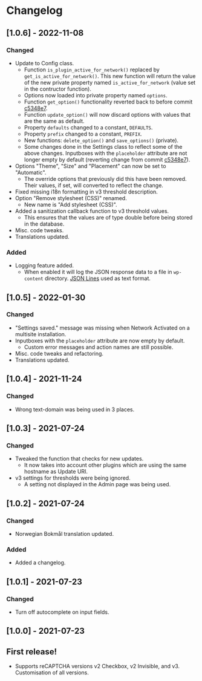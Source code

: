 # Changelog

## [1.0.6] - 2022-11-08
### Changed
- Update to Config class.
	- Function `is_plugin_active_for_network()` replaced by `get_is_active_for_network()`. This new function will return the value of the new private property named `is_active_for_network` (value set in the contructor function).
	- Options now loaded into private property named `options`.
	- Function `get_option()` functionality reverted back to before commit [c5348e7](https://github.com/CruelDrool/WP-reCAPTCHA/commit/c5348e75189fe2e41a849d1d75bd13e7fb75db70).
	- Function `update_option()` will now discard options with values that are the same as default.
	- Property `defaults` changed to a constant, `DEFAULTS`.
	- Property `prefix` changed to a constant, `PREFIX`.
	- New functions: `delete_option()` and `save_options()` (private).
	- Some changes done in the Settings class to reflect some of the above changes. Inputboxes with the `placeholder` attribute are not longer empty  by default (reverting change from commit [c5348e7](https://github.com/CruelDrool/WP-reCAPTCHA/commit/c5348e75189fe2e41a849d1d75bd13e7fb75db70)).
- Options "Theme", "Size" and "Placement" can now be set to "Automatic".
	- The override options that previously did this have been removed. Their values, if set, will converted to reflect the change.
- Fixed missing i18n formatting in v3 threshold description.
- Option "Remove stylesheet (CSS)" renamed.
	- New name is "Add stylesheet (CSS)".
- Added a sanitization callback function to v3 threshold values.
	- This ensures that the values are of type double before being stored in the database.
- Misc. code tweaks.
- Translations updated.

### Added
- Logging feature added.
	- When enabled it will log the JSON response data to a file in `wp-content` directory. [JSON Lines](https://jsonlines.org) used as text format.

## [1.0.5] - 2022-01-30
### Changed
- "Settings saved." message was missing when Network Activated on a multisite installation.
- Inputboxes with the `placeholder` attribute are now empty by default.
    - Custom error messages and action names are still possible.
- Misc. code tweaks and refactoring.
- Translations updated.

## [1.0.4] - 2021-11-24
### Changed
- Wrong text-domain was being used in 3 places.

## [1.0.3] - 2021-07-24
### Changed
- Tweaked the function that checks for new updates.
    - It now takes into account other plugins which are using the same hostname as Update URI.
- v3 settings for thresholds were being ignored.
    - A setting not displayed in the Admin page was being used.

## [1.0.2] - 2021-07-24
### Changed
- Norwegian Bokmål translation updated.

### Added
- Added a changelog.

## [1.0.1] - 2021-07-23
### Changed
- Turn off autocomplete on input fields.

## [1.0.0] - 2021-07-23
## First release!
- Supports reCAPTCHA versions v2 Checkbox, v2 Invisible, and v3. Customisation of all versions.
